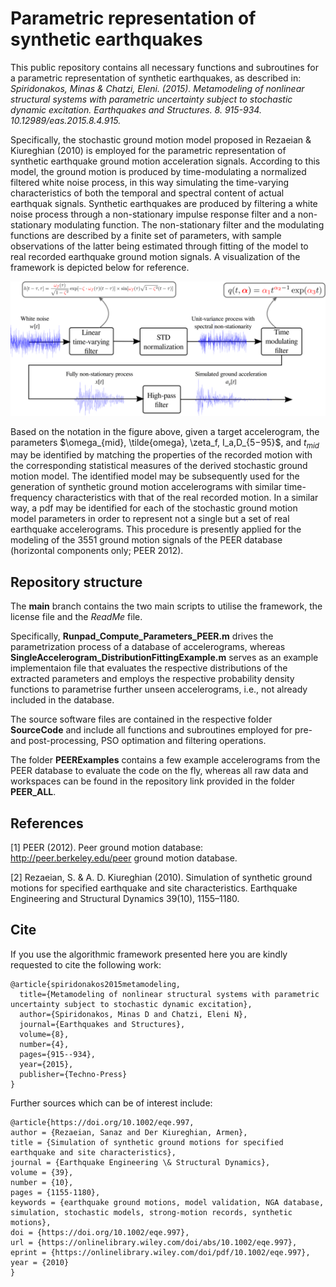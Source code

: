# Parametric representation of synthetic earthquakes 

This public repository contains all necessary functions and subroutines for a parametric representation of synthetic earthquakes, as described in: *Spiridonakos, Minas & Chatzi, Eleni. (2015). Metamodeling of nonlinear structural systems with parametric uncertainty subject to stochastic dynamic excitation. Earthquakes and Structures. 8. 915-934. 10.12989/eas.2015.8.4.915.*

Specifically, the stochastic ground motion model proposed in Rezaeian & Kiureghian (2010) is employed for the parametric representation of synthetic earthquake ground motion acceleration signals. According to this model, the ground motion is produced by time-modulating a normalized filtered white noise process, in this way simulating the time-varying characteristics of both the temporal and spectral content of actual earthquak signals. Synthetic earthquakes are produced by filtering a white noise process through a non-stationary impulse response filter and a non-stationary  modulating function. The non-stationary filter and the modulating functions are described by a finite set of parameters, with sample observations of the latter being estimated through fitting of the model to real recorded earthquake ground motion signals. A visualization of the framework is depicted below for reference.


![Process Visualization](/Visualization.png?raw=true "Schematic of the process")


Based on the notation in the figure above, given a target accelerogram, the parameters $\omega_{mid}, \tilde{omega}, \zeta_f, I_a,D_{5−95}$, and $t_{mid}$ may be identified by matching the properties of the recorded motion with the corresponding statistical measures of the derived stochastic ground motion model. The identified model may be subsequently used for the generation of synthetic ground motion accelerograms with similar time-frequency characteristics with that of the real recorded motion. In a similar way, a pdf may be identified for each of the stochastic ground motion model parameters in order to represent not a single but a set of real earthquake accelerograms. This procedure is presently applied for the modeling of the 3551 ground motion
signals of the PEER database (horizontal components only; PEER 2012). 

## Repository structure

The **main** branch contains the two main scripts to utilise the framework, the license file and the *ReadMe* file.

Specifically, **Runpad_Compute_Parameters_PEER.m** drives the parametrization process of a database of accelerograms, whereas **SingleAccelerogram_DistributionFittingExample.m** serves as an example implementaion file that evaluates the respective distributions of the extracted parameters and employs the respective probability density functions to parametrise further unseen accelerograms, i.e., not already included in the database.

The source software files are contained in the respective folder **SourceCode** and include all functions and subroutines employed for pre- and post-processing, PSO optimation and filtering operations.

The folder **PEERExamples** contains a few example accelerograms from the PEER database to evaluate the code on the fly, whereas all raw data and workspaces can be found in the repository link provided in the folder **PEER_ALL**.

## References
[1] PEER (2012). Peer ground motion database: http://peer.berkeley.edu/peer ground motion database.

[2] Rezaeian, S. & A. D. Kiureghian (2010). Simulation of synthetic ground motions for specified earthquake and site characteristics. Earthquake Engineering and Structural Dynamics 39(10), 1155–1180.


## Cite

If you use the algorithmic framework presented here you are kindly requested to cite the following work:

```
@article{spiridonakos2015metamodeling,
  title={Metamodeling of nonlinear structural systems with parametric uncertainty subject to stochastic dynamic excitation},
  author={Spiridonakos, Minas D and Chatzi, Eleni N},
  journal={Earthquakes and Structures},
  volume={8},
  number={4},
  pages={915--934},
  year={2015},
  publisher={Techno-Press}
}
```
Further sources which can be of interest include:
```
@article{https://doi.org/10.1002/eqe.997,
author = {Rezaeian, Sanaz and Der Kiureghian, Armen},
title = {Simulation of synthetic ground motions for specified earthquake and site characteristics},
journal = {Earthquake Engineering \& Structural Dynamics},
volume = {39},
number = {10},
pages = {1155-1180},
keywords = {earthquake ground motions, model validation, NGA database, simulation, stochastic models, strong-motion records, synthetic motions},
doi = {https://doi.org/10.1002/eqe.997},
url = {https://onlinelibrary.wiley.com/doi/abs/10.1002/eqe.997},
eprint = {https://onlinelibrary.wiley.com/doi/pdf/10.1002/eqe.997},
year = {2010}
}
```


